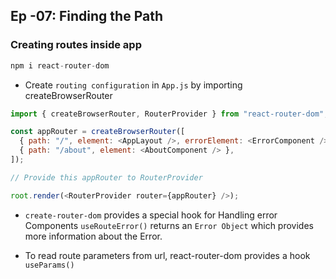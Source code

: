 ## Ep -07: Finding the Path

### Creating routes inside app

```javascript
npm i react-router-dom
```

- Create `routing configuration` in `App.js` by importing createBrowserRouter

```javascript
import { createBrowserRouter, RouterProvider } from "react-router-dom";

const appRouter = createBrowserRouter([
  { path: "/", element: <AppLayout />, errorElement: <ErrorComponent /> },
  { path: "/about", element: <AboutComponent /> },
]);

// Provide this appRouter to RouterProvider

root.render(<RouterProvider router={appRouter} />);
```

- `create-router-dom` provides a special hook for Handling error Components `useRouteError()` returns an `Error Object` which provides more information about the Error.

- To read route parameters from url, react-router-dom provides a hook `useParams()`

